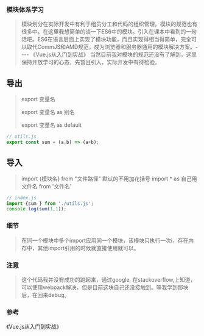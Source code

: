### 模块体系学习
>  模块划分在实际开发中有利于组员分工和代码的组织管理。模块的规范也有很多中，在这里我想简单的谈一下ES6中的模块。引入在课本中看到的一句话吧。ES6在语言层面上实现了模块功能，而且实现得相当得简单，完全可以取代CommJS和AMD规范，成为浏览器和服务器通用的模块解决方案。---- 《Vue.js从入门到实战》
> 当然目前我对模块的规范还没有了解到，这里保持开放学习的心态，先暂且引入，实际开发中有待检验。

## 导出
> export 变量名
>
> export 变量名 as 别名
>
> export 变量名  as default
```js
// utils.js
export const sum = (a,b) => (a+b);
```
## 导入
> import {模块名} from "文件路径"
> 默认的不用加花括号
> import * as 自己用文件名 from '文件名'
```js
// index.js
import {sum } from './utils.js';
console.log(sum(1,1));
```



### 细节

>  在同一个模块中多个import应用同一个模块，该模块只执行一次i，存在内存中，其他import引用的时候就直接使用就可以。



### 注意

> 这个代码我并没有成功的跑起来，通过google, 在stackoverflow,上知道，可以使用webpack解决，但是目前这块自己还没接触到。等我学到那块后，在回来debug。



### 参考

《Vue.js从入门到实战》